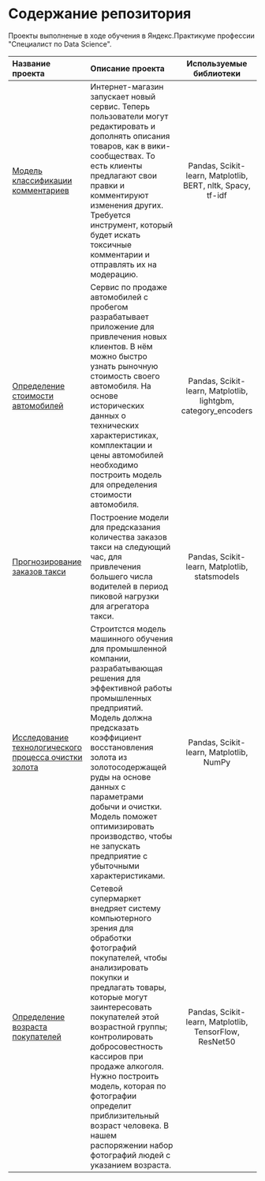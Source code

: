 # Содержание репозитория
Проекты выполненые в ходе обучения в Яндекс.Практикуме профессии "Специалист по Data Science".

| Название проекта| Описание проекта | Используемые библиотеки |
| :-------------------- | :--------------------- |:---------------------------:|
| [Модель классификации комментариев](comment_class) | Интернет-магазин запускает новый сервис. Теперь пользователи могут редактировать и дополнять описания товаров, как в вики-сообществах. То есть клиенты предлагают свои правки и комментируют изменения других. Требуется инструмент, который будет искать токсичные комментарии и отправлять их на модерацию. | Рandas, Scikit-learn, Matplotlib, BERT, nltk, Spacy, tf-idf |
| [Определение стоимости автомобилей](car_price) |Сервис по продаже автомобилей с пробегом  разрабатывает приложение для привлечения новых клиентов. В нём можно быстро узнать рыночную стоимость своего автомобиля. На основе исторических данных о технических характеристиках, комплектации и цены автомобилей необходимо построить модель для определения стоимости автомобиля. | Рandas, Scikit-learn, Matplotlib, lightgbm, category_encoders |
| [Прогнозирование заказов такси](taxi_orders) |Построение модели для предсказания количества заказов такси на следующий час, для привлечения большего числа водителей в период пиковой нагрузки для агрегатора такси.| Рandas, Scikit-learn, Matplotlib, statsmodels|
| [Исследование технологического процесса очистки золота](gold_recovery) |Строитстся модель машинного обучения для промышленной компании, разрабатывающая решения для эффективной работы промышленных предприятий. Модель должна предсказать коэффициент восстановления золота из золотосодержащей руды на основе данных с параметрами добычи и очистки. Модель поможет оптимизировать производство, чтобы не запускать предприятие с убыточными характеристиками.| Рandas, Scikit-learn, Matplotlib, NumPy|
| [Определение возраста покупателей](age_buyers) |Сетевой супермаркет внедряет систему компьютерного зрения для обработки фотографий покупателей, чтобы анализировать покупки и предлагать товары, которые могут заинтересовать покупателей этой возрастной группы; контролировать добросовестность кассиров при продаже алкоголя. Нужно построить модель, которая по фотографии определит приблизительный возраст человека. В нашем распоряжении набор фотографий людей с указанием возраста.| Рandas, Scikit-learn, Matplotlib, TensorFlow, ResNet50|
